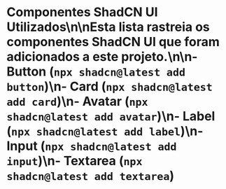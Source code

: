 # Componentes ShadCN UI Utilizados\n\nEsta lista rastreia os componentes ShadCN UI que foram adicionados a este projeto.\n\n- Button (`npx shadcn@latest add button`)\n- Card (`npx shadcn@latest add card`)\n- Avatar (`npx shadcn@latest add avatar`)\n- Label (`npx shadcn@latest add label`)\n- Input (`npx shadcn@latest add input`)\n- Textarea (`npx shadcn@latest add textarea`) 
